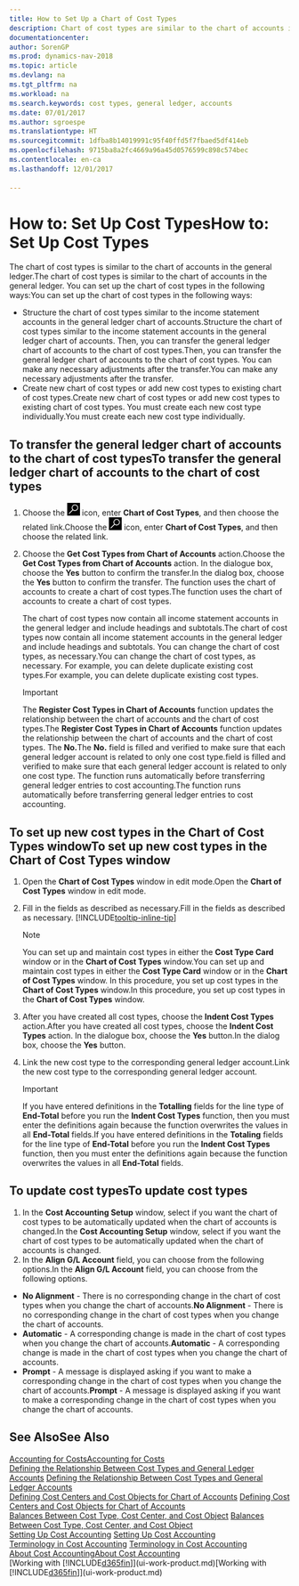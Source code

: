 ```yaml
---
title: How to Set Up a Chart of Cost Types
description: Chart of cost types are similar to the chart of accounts in the general ledger.
documentationcenter: 
author: SorenGP
ms.prod: dynamics-nav-2018
ms.topic: article
ms.devlang: na
ms.tgt_pltfrm: na
ms.workload: na
ms.search.keywords: cost types, general ledger, accounts
ms.date: 07/01/2017
ms.author: sgroespe
ms.translationtype: HT
ms.sourcegitcommit: 1dfba8b14019991c95f40ffd5f7fbaed5df414eb
ms.openlocfilehash: 9715ba8a2fc4669a96a45d0576599c898c574bec
ms.contentlocale: en-ca
ms.lasthandoff: 12/01/2017

---
```

# <a name="how-to-set-up-cost-types"></a><span data-ttu-id="bd14d-103">How to: Set Up Cost Types</span><span class="sxs-lookup"><span data-stu-id="bd14d-103">How to: Set Up Cost Types</span></span>
<span data-ttu-id="bd14d-104">The chart of cost types is similar to the chart of accounts in the general ledger.</span><span class="sxs-lookup"><span data-stu-id="bd14d-104">The chart of cost types is similar to the chart of accounts in the general ledger.</span></span> <span data-ttu-id="bd14d-105">You can set up the chart of cost types in the following ways:</span><span class="sxs-lookup"><span data-stu-id="bd14d-105">You can set up the chart of cost types in the following ways:</span></span>  

-   <span data-ttu-id="bd14d-106">Structure the chart of cost types similar to the income statement accounts in the general ledger chart of accounts.</span><span class="sxs-lookup"><span data-stu-id="bd14d-106">Structure the chart of cost types similar to the income statement accounts in the general ledger chart of accounts.</span></span> <span data-ttu-id="bd14d-107">Then, you can transfer the general ledger chart of accounts to the chart of cost types.</span><span class="sxs-lookup"><span data-stu-id="bd14d-107">Then, you can transfer the general ledger chart of accounts to the chart of cost types.</span></span> <span data-ttu-id="bd14d-108">You can make any necessary adjustments after the transfer.</span><span class="sxs-lookup"><span data-stu-id="bd14d-108">You can make any necessary adjustments after the transfer.</span></span>  
-   <span data-ttu-id="bd14d-109">Create new chart of cost types or add new cost types to existing chart of cost types.</span><span class="sxs-lookup"><span data-stu-id="bd14d-109">Create new chart of cost types or add new cost types to existing chart of cost types.</span></span> <span data-ttu-id="bd14d-110">You must create each new cost type individually.</span><span class="sxs-lookup"><span data-stu-id="bd14d-110">You must create each new cost type individually.</span></span>  

## <a name="to-transfer-the-general-ledger-chart-of-accounts-to-the-chart-of-cost-types"></a><span data-ttu-id="bd14d-111">To transfer the general ledger chart of accounts to the chart of cost types</span><span class="sxs-lookup"><span data-stu-id="bd14d-111">To transfer the general ledger chart of accounts to the chart of cost types</span></span>  
1.  <span data-ttu-id="bd14d-112">Choose the ![Search for Page or Report](media/ui-search/search_small.png "Search for Page or Report icon") icon, enter **Chart of Cost Types**, and then choose the related link.</span><span class="sxs-lookup"><span data-stu-id="bd14d-112">Choose the ![Search for Page or Report](media/ui-search/search_small.png "Search for Page or Report icon") icon, enter **Chart of Cost Types**, and then choose the related link.</span></span>  
2.  <span data-ttu-id="bd14d-113">Choose the **Get Cost Types from Chart of Accounts** action.</span><span class="sxs-lookup"><span data-stu-id="bd14d-113">Choose the **Get Cost Types from Chart of Accounts** action.</span></span> <span data-ttu-id="bd14d-114">In the dialogue box, choose the **Yes** button to confirm the transfer.</span><span class="sxs-lookup"><span data-stu-id="bd14d-114">In the dialog box, choose the **Yes** button to confirm the transfer.</span></span> <span data-ttu-id="bd14d-115">The function uses the chart of accounts to create a chart of cost types.</span><span class="sxs-lookup"><span data-stu-id="bd14d-115">The function uses the chart of accounts to create a chart of cost types.</span></span>  

    <span data-ttu-id="bd14d-116">The chart of cost types now contain all income statement accounts in the general ledger and include headings and subtotals.</span><span class="sxs-lookup"><span data-stu-id="bd14d-116">The chart of cost types now contain all income statement accounts in the general ledger and include headings and subtotals.</span></span> <span data-ttu-id="bd14d-117">You can change the chart of cost types, as necessary.</span><span class="sxs-lookup"><span data-stu-id="bd14d-117">You can change the chart of cost types, as necessary.</span></span> <span data-ttu-id="bd14d-118">For example, you can delete duplicate existing cost types.</span><span class="sxs-lookup"><span data-stu-id="bd14d-118">For example, you can delete duplicate existing cost types.</span></span>  

    > [!IMPORTANT]  
    >  <span data-ttu-id="bd14d-119">The **Register Cost Types in Chart of Accounts** function updates the relationship between the chart of accounts and the chart of cost types.</span><span class="sxs-lookup"><span data-stu-id="bd14d-119">The **Register Cost Types in Chart of Accounts** function updates the relationship between the chart of accounts and the chart of cost types.</span></span> <span data-ttu-id="bd14d-120">The **No.**</span><span class="sxs-lookup"><span data-stu-id="bd14d-120">The **No.**</span></span> <span data-ttu-id="bd14d-121">field is filled and verified to make sure that each general ledger account is related to only one cost type.</span><span class="sxs-lookup"><span data-stu-id="bd14d-121">field is filled and verified to make sure that each general ledger account is related to only one cost type.</span></span> <span data-ttu-id="bd14d-122">The function runs automatically before transferring general ledger entries to cost accounting.</span><span class="sxs-lookup"><span data-stu-id="bd14d-122">The function runs automatically before transferring general ledger entries to cost accounting.</span></span>  

## <a name="to-set-up-new-cost-types-in-the-chart-of-cost-types-window"></a><span data-ttu-id="bd14d-123">To set up new cost types in the Chart of Cost Types window</span><span class="sxs-lookup"><span data-stu-id="bd14d-123">To set up new cost types in the Chart of Cost Types window</span></span>  
1.  <span data-ttu-id="bd14d-124">Open the **Chart of Cost Types** window in edit mode.</span><span class="sxs-lookup"><span data-stu-id="bd14d-124">Open the **Chart of Cost Types** window in edit mode.</span></span>  
2.  <span data-ttu-id="bd14d-125">Fill in the fields as described as necessary.</span><span class="sxs-lookup"><span data-stu-id="bd14d-125">Fill in the fields as described as necessary.</span></span> [!INCLUDE[tooltip-inline-tip](includes/tooltip-inline-tip_md.md)]

    > [!NOTE]  
    >  <span data-ttu-id="bd14d-126">You can set up and maintain cost types in either the **Cost Type Card** window or in the **Chart of Cost Types** window.</span><span class="sxs-lookup"><span data-stu-id="bd14d-126">You can set up and maintain cost types in either the **Cost Type Card** window or in the **Chart of Cost Types** window.</span></span> <span data-ttu-id="bd14d-127">In this procedure, you set up cost types in the **Chart of Cost Types** window.</span><span class="sxs-lookup"><span data-stu-id="bd14d-127">In this procedure, you set up cost types in the **Chart of Cost Types** window.</span></span>

3.  <span data-ttu-id="bd14d-128">After you have created all cost types, choose the **Indent Cost Types** action.</span><span class="sxs-lookup"><span data-stu-id="bd14d-128">After you have created all cost types, choose the **Indent Cost Types** action.</span></span> <span data-ttu-id="bd14d-129">In the dialogue box, choose the **Yes** button.</span><span class="sxs-lookup"><span data-stu-id="bd14d-129">In the dialog box, choose the **Yes** button.</span></span>  
4.  <span data-ttu-id="bd14d-130">Link the new cost type to the corresponding general ledger account.</span><span class="sxs-lookup"><span data-stu-id="bd14d-130">Link the new cost type to the corresponding general ledger account.</span></span>  

    > [!IMPORTANT]  
    >  <span data-ttu-id="bd14d-131">If you have entered definitions in the **Totalling** fields for the line type of **End-Total** before you run the **Indent Cost Types** function, then you must enter the definitions again because the function overwrites the values in all **End-Total** fields.</span><span class="sxs-lookup"><span data-stu-id="bd14d-131">If you have entered definitions in the **Totaling** fields for the line type of **End-Total** before you run the **Indent Cost Types** function, then you must enter the definitions again because the function overwrites the values in all **End-Total** fields.</span></span>  

## <a name="to-update-cost-types"></a><span data-ttu-id="bd14d-132">To update cost types</span><span class="sxs-lookup"><span data-stu-id="bd14d-132">To update cost types</span></span>  
1.  <span data-ttu-id="bd14d-133">In the **Cost Accounting Setup** window, select if you want the chart of cost types to be automatically updated when the chart of accounts is changed.</span><span class="sxs-lookup"><span data-stu-id="bd14d-133">In the **Cost Accounting Setup** window, select if you want the chart of cost types to be automatically updated when the chart of accounts is changed.</span></span>  
2.  <span data-ttu-id="bd14d-134">In the **Align G/L Account** field, you can choose from the following options.</span><span class="sxs-lookup"><span data-stu-id="bd14d-134">In the **Align G/L Account** field, you can choose from the following options.</span></span>  

- <span data-ttu-id="bd14d-135">**No Alignment** - There is no corresponding change in the chart of cost types when you change the chart of accounts.</span><span class="sxs-lookup"><span data-stu-id="bd14d-135">**No Alignment** - There is no corresponding change in the chart of cost types when you change the chart of accounts.</span></span>  
- <span data-ttu-id="bd14d-136">**Automatic** - A corresponding change is made in the chart of cost types when you change the chart of accounts.</span><span class="sxs-lookup"><span data-stu-id="bd14d-136">**Automatic** - A corresponding change is made in the chart of cost types when you change the chart of accounts.</span></span>  
- <span data-ttu-id="bd14d-137">**Prompt** - A message is displayed asking if you want to make a corresponding change in the chart of cost types when you change the chart of accounts.</span><span class="sxs-lookup"><span data-stu-id="bd14d-137">**Prompt** - A message is displayed asking if you want to make a corresponding change in the chart of cost types when you change the chart of accounts.</span></span>  

## <a name="see-also"></a><span data-ttu-id="bd14d-138">See Also</span><span class="sxs-lookup"><span data-stu-id="bd14d-138">See Also</span></span>  
[<span data-ttu-id="bd14d-139">Accounting for Costs</span><span class="sxs-lookup"><span data-stu-id="bd14d-139">Accounting for Costs</span></span>](finance-manage-cost-accounting.md)  
<span data-ttu-id="bd14d-140">[Defining the Relationship Between Cost Types and General Ledger Accounts](finance-defining-the-relationship-between-cost-types-and-general-ledger-accounts.md) </span><span class="sxs-lookup"><span data-stu-id="bd14d-140">[Defining the Relationship Between Cost Types and General Ledger Accounts](finance-defining-the-relationship-between-cost-types-and-general-ledger-accounts.md) </span></span>  
<span data-ttu-id="bd14d-141">[Defining Cost Centers and Cost Objects for Chart of Accounts](finance-defining-cost-centers-and-cost-objects-for-chart-of-accounts.md) </span><span class="sxs-lookup"><span data-stu-id="bd14d-141">[Defining Cost Centers and Cost Objects for Chart of Accounts](finance-defining-cost-centers-and-cost-objects-for-chart-of-accounts.md) </span></span>  
<span data-ttu-id="bd14d-142">[Balances Between Cost Type, Cost Center, and Cost Object](finance-balances-between-cost-type-cost-center-and-cost-object.md) </span><span class="sxs-lookup"><span data-stu-id="bd14d-142">[Balances Between Cost Type, Cost Center, and Cost Object](finance-balances-between-cost-type-cost-center-and-cost-object.md) </span></span>  
<span data-ttu-id="bd14d-143">[Setting Up Cost Accounting](finance-set-up-cost-accounting.md) </span><span class="sxs-lookup"><span data-stu-id="bd14d-143">[Setting Up Cost Accounting](finance-set-up-cost-accounting.md) </span></span>  
<span data-ttu-id="bd14d-144">[Terminology in Cost Accounting](finance-terminology-in-cost-accounting.md) </span><span class="sxs-lookup"><span data-stu-id="bd14d-144">[Terminology in Cost Accounting](finance-terminology-in-cost-accounting.md) </span></span>  
[<span data-ttu-id="bd14d-145">About Cost Accounting</span><span class="sxs-lookup"><span data-stu-id="bd14d-145">About Cost Accounting</span></span>](finance-about-cost-accounting.md)  
<span data-ttu-id="bd14d-146">[Working with [!INCLUDE[d365fin](includes/d365fin_md.md)]](ui-work-product.md)</span><span class="sxs-lookup"><span data-stu-id="bd14d-146">[Working with [!INCLUDE[d365fin](includes/d365fin_md.md)]](ui-work-product.md)</span></span>

